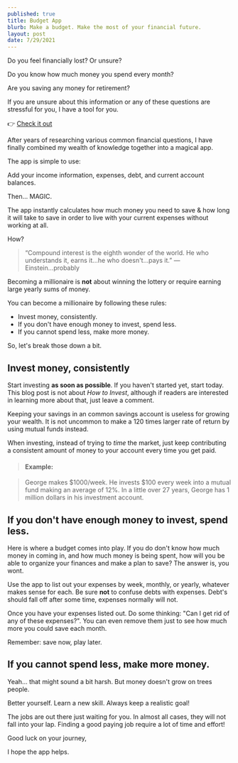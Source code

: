 ```yaml
---
published: true
title: Budget App
blurb: Make a budget. Make the most of your financial future.
layout: post
date: 7/29/2021
---
```


Do you feel financially lost? Or unsure?

Do you know how much money you spend every month?

Are you saving any money for retirement?

If you are unsure about this information or any of these questions are stressful for you, I have a tool for you.

👉 [Check it out](https://budget.vanderdys.design)

After years of researching various common financial questions, I have finally combined my wealth of knowledge together into a magical app.

The app is simple to use:

Add your income information, expenses, debt, and current account balances.

Then... MAGIC.

The app instantly calculates how much money you need to save & how long it will take to save in order to live with your current expenses without working at all.

How?

> “Compound interest is the eighth wonder of the world. He who understands it, earns it…he who doesn't…pays it.” ― Einstein...probably

Becoming a millionaire is **not** about winning the lottery or require earning large yearly sums of money.

You can become a millionaire by following these rules:

- Invest money, consistently.
- If you don't have enough money to invest, spend less.
- If you cannot spend less, make more money.

So, let's break those down a bit.

## Invest money, consistently

Start investing **as soon as possible**. If you haven't started yet, start today. This blog post is not about _How to Invest_, although if readers are interested in learning more about that, just leave a comment.

Keeping your savings in an common savings account is useless for growing your wealth. It is not uncommon to make a 120 times larger rate of return by using mutual funds instead.

When investing, instead of trying to _time_ the market, just keep contributing a consistent amount of money to your account every time you get paid.

> #### Example:

> George makes $1000/week. He invests $100 every week into a mutual fund making an average of 12%.
> In a little over 27 years, George has 1 million dollars in his investment account.

## If you don't have enough money to invest, spend less.

Here is where a budget comes into play. If you do don't know how much money in coming in, and how much money is being spent, how will you be able to organize your finances and make a plan to save? The answer is, you wont.

Use the app to list out your expenses by week, monthly, or yearly, whatever makes sense for each. Be sure **not** to confuse debts with expenses. Debt's should fall off after some time, expenses normally will not.

Once you have your expenses listed out. Do some thinking: "Can I get rid of any of these expenses?". You can even remove them just to see how much more you could save each month.

Remember: save now, play later.

## If you cannot spend less, make more money.

Yeah... that might sound a bit harsh. But money doesn't grow on trees people.

Better yourself. Learn a new skill. Always keep a realistic goal!

The jobs are out there just waiting for you. In almost all cases, they will not fall into your lap. Finding a good paying job require a lot of time and effort!

Good luck on your journey,

I hope the app helps.
